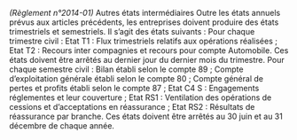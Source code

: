 _(Règlement n°2014-01)_ Autres états intermédiaires
Outre les états annuels prévus aux articles précédents, les entreprises doivent produire des états trimestriels et semestriels. Il s’agit des états suivants :
Pour chaque trimestre civil :
Etat T1 : Flux trimestriels relatifs aux opérations réalisées ;
Etat T2 : Recours inter compagnies et recours pour compte Automobile.
Ces états doivent être arrêtés au dernier jour du dernier mois du trimestre.
Pour chaque semestre civil :
Bilan établi selon le compte 89 ;
Compte d’exploitation générale établi selon le compte 80 ;
Compte général de pertes et profits établi selon le compte 87 ;
Etat C4 S : Engagements réglementes et leur couverture ;
Etat RS1 : Ventilation des opérations de cessions et d’acceptations en réassurance ;
Etat RS2 : Résultats de réassurance par branche.
Ces états doivent être arrêtés au 30 juin et au 31 décembre de chaque année.
